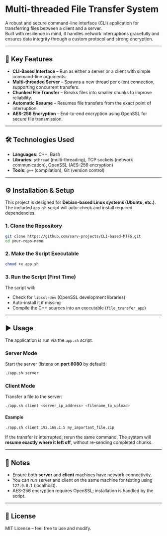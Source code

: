 


# Multi-threaded File Transfer System

A robust and secure command-line interface (CLI) application for transferring files between a client and a server.  
Built with resilience in mind, it handles network interruptions gracefully and ensures data integrity through a custom protocol and strong encryption.

---

## 🚀 Key Features

- **CLI-Based Interface** – Run as either a server or a client with simple command-line arguments.  
- **Multi-threaded Server** – Spawns a new thread per client connection, supporting concurrent transfers.  
- **Chunked File Transfer** – Breaks files into smaller chunks to improve reliability.  
- **Automatic Resume** – Resumes file transfers from the exact point of interruption.  
- **AES-256 Encryption** – End-to-end encryption using OpenSSL for secure file transmission.  

---

## 🛠️ Technologies Used

- **Languages**: C++, Bash  
- **Libraries**: `pthread` (multi-threading), TCP sockets (network communication), OpenSSL (AES-256 encryption)  
- **Tools**: `g++` (compilation), Git (version control)  

---

## ⚙️ Installation & Setup

This project is designed for **Debian-based Linux systems (Ubuntu, etc.)**.  
The included `app.sh` script will auto-check and install required dependencies.

### 1. Clone the Repository
```bash
git clone https://github.com/sarv-projects/CLI-based-MTFS.git
cd your-repo-name
````

### 2. Make the Script Executable

```bash
chmod +x app.sh
```

### 3. Run the Script (First Time)

The script will:

* Check for `libssl-dev` (OpenSSL development libraries)
* Auto-install it if missing
* Compile the C++ sources into an executable (`file_transfer_app`)

---

## ▶️ Usage

The application is run via the `app.sh` script.

### Server Mode

Start the server (listens on **port 8080** by default):

```bash
./app.sh server
```

### Client Mode

Transfer a file to the server:

```bash
./app.sh client <server_ip_address> <filename_to_upload>
```

#### Example

```bash
./app.sh client 192.168.1.5 my_important_file.zip
```

If the transfer is interrupted, rerun the same command.
The system will **resume exactly where it left off**, without re-sending completed chunks.

---

## 📌 Notes

* Ensure both **server** and **client** machines have network connectivity.
* You can run server and client on the same machine for testing using `127.0.0.1` (localhost).
* AES-256 encryption requires OpenSSL; installation is handled by the script.

---

## 📄 License

MIT License – feel free to use and modify.

